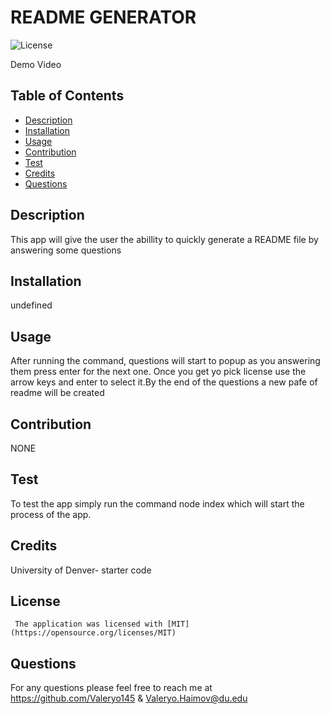 
  # README GENERATOR
  ![License](https://img.shields.io/badge/License-MIT-yellow.svg)

  Demo Video

  
  ## Table of Contents

  - [Description](#Description)
  - [Installation](#installation) 
  - [Usage](#usage) 
  - [Contribution](#contribution) 
  - [Test](#test) 
  - [Credits](#credits) 
  - [Questions](#questions)

  ## Description
  This app will give the user the abillity to quickly generate a README file by answering some questions

  ## Installation
  undefined
  
  ## Usage
  After running the command, questions will start to popup as you answering them press enter for the next one. Once you get yo pick license use the arrow keys and enter to select it.By the end of the questions a new pafe of readme will be created
  
  ## Contribution
  NONE
  
  ## Test
  To test the app simply run the command node index which will start the process of the app.
  
  ## Credits
  University of Denver- starter code
 
  ## License
     The application was licensed with [MIT](https://opensource.org/licenses/MIT)

  ## Questions
  For any questions please feel free to reach me at https://github.com/Valeryo145 & Valeryo.Haimov@du.edu